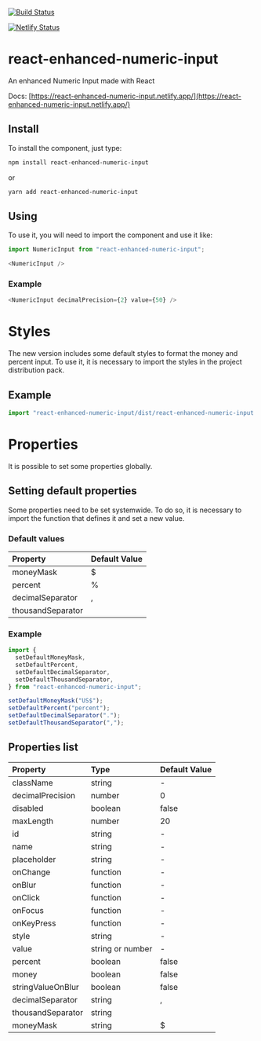 [![Build Status](https://travis-ci.com/studiojms/react-enhanced-numeric-input.svg?branch=master)](https://travis-ci.com/studiojms/react-enhanced-numeric-input)

[![Netlify Status](https://api.netlify.com/api/v1/badges/bdbe0b9d-146b-4f6a-bf5a-abdf3fa2c149/deploy-status)](https://app.netlify.com/sites/react-enhanced-numeric-input/deploys)

# react-enhanced-numeric-input

An enhanced Numeric Input made with React

Docs: [https://react-enhanced-numeric-input.netlify.app/](https://react-enhanced-numeric-input.netlify.app/)

## Install

To install the component, just type:

```sh
npm install react-enhanced-numeric-input
```

or

```sh
yarn add react-enhanced-numeric-input
```

## Using

To use it, you will need to import the component and use it like:

```js
import NumericInput from "react-enhanced-numeric-input";
```

```js
<NumericInput />
```

### Example

```js
<NumericInput decimalPrecision={2} value={50} />
```

# Styles

The new version includes some default styles to format the money and percent input.
To use it, it is necessary to import the styles in the project distribution pack.

## Example

```js
import "react-enhanced-numeric-input/dist/react-enhanced-numeric-input.css";
```

# Properties

It is possible to set some properties globally.

## Setting default properties

Some properties need to be set systemwide. To do so, it is necessary to import the function that defines it and set a new value.

### Default values

| Property          | Default Value |
| :---------------- | :------------ |
| moneyMask         | \$            |
| percent           | %             |
| decimalSeparator  | ,             |
| thousandSeparator |               |

### Example

```js
import {
  setDefaultMoneyMask,
  setDefaultPercent,
  setDefaultDecimalSeparator,
  setDefaultThousandSeparator,
} from "react-enhanced-numeric-input";

setDefaultMoneyMask("US$");
setDefaultPercent("percent");
setDefaultDecimalSeparator(".");
setDefaultThousandSeparator(",");
```

## Properties list

| Property          | Type             | Default Value |
| :---------------- | :--------------- | :------------ |
| className         | string           | -             |
| decimalPrecision  | number           | 0             |
| disabled          | boolean          | false         |
| maxLength         | number           | 20            |
| id                | string           | -             |
| name              | string           | -             |
| placeholder       | string           | -             |
| onChange          | function         | -             |
| onBlur            | function         | -             |
| onClick           | function         | -             |
| onFocus           | function         | -             |
| onKeyPress        | function         | -             |
| style             | string           | -             |
| value             | string or number | -             |
| percent           | boolean          | false         |
| money             | boolean          | false         |
| stringValueOnBlur | boolean          | false         |
| decimalSeparator  | string           | ,             |
| thousandSeparator | string           |               |
| moneyMask         | string           | \$            |
